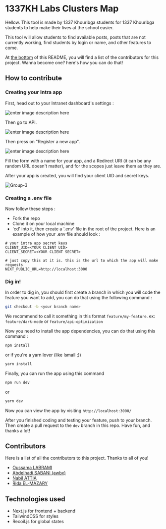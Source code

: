 # 1337KH Labs Clusters Map

Hellow. This tool is made by 1337 Khouribga students for 1337 Khouribga students to help make their lives at the school easier.

This tool will allow students to find available posts, posts that are not currently working, find students by login or name, and other features to come.

At [the bottom](#contributors) of this README, you will find a list of the contributors for this project. Wanna become one? here's how you can do that!


## How to contribute

### Creating your Intra app

First, head out to your Intranet dashboard's settings :

![enter image description here](https://i.ibb.co/tbBtYYM/Group-1.png)

Then go to API.

![enter image description here](https://i.ibb.co/48KxFxJ/Group-2.png)

Then press on "Register a new app".

![enter image description here](https://i.ibb.co/MVKwyvr/Group-2-1.png)

Fill the form with a name for your app, and a Redirect URI (it can be any random URL doesn't matter), and for the scopes just leave them as they are.

After your app is created, you will find your client UID and secret keys.

![Group-3](https://i.ibb.co/wCrrjck/Group-3.png)


### Creating a .env file

Now follow these steps :

 - Fork the repo
 - Clone it on your local machine
 - 'cd' into it, then create a '.env' file in the root of the project. Here is an example of how your .env file should look :
  ```
  # your intra app secret keys
CLIENT_UID=<YOUR CLIENT UID>
CLIENT_SECRET=<YOUR CLIENT SECRET>

# just copy this at it is. this is the url to which the app will make requests
NEXT_PUBLIC_URL=http://localhost:3000
```

### Dig in!

In order to dig in, you should first create a branch in which you will code the feature you want to add, you can do that using the following command :
```bash
git checkout -b <your branch name>
```

We recommend to call it something in this format `feature/my-feature`. ex: `feature/dark-mode` or `feature/api-optimization`

Now you need to install the app dependencies, you can do that using this command :
```bash
npm install
```
or if you're a yarn lover (like Ismail ;))
```bash
yarn install
```


Finally, you can run the app using this command
```bash
npm run dev
```
or
```bash
yarn dev
```
Now you can view the app by visiting `http://localhost:3000/`

After you finished coding and testing your feature, push to your branch. Then create a pull request to the `dev` branch in this repo. Have fun, and thanks a lot!


## Contributors

Here is a list of all the contributors to this project. Thanks to all of you!

- [Oussama LABRAMI](https://github.com/0sssama)
- [Abdelhadi SABANI (awbx)](https://github.com/awbx)
- [Nabil ATTIA](https://github.com/attia-nabil)
- [Rida EL-MAZARY](https://github.com/rida-el)

## Technologies used

- Next.js for frontend + backend
- TailwindCSS for styles
- Recoil.js for global states